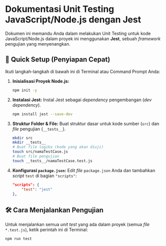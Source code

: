 # Dokumentasi Unit Testing JavaScript/Node.js dengan Jest

Dokumen ini memandu Anda dalam melakukan Unit Testing untuk kode JavaScript/Node.js dalam proyek ini menggunakan **Jest**, sebuah *framework* pengujian yang menyenangkan.

## 🚀 Quick Setup (Penyiapan Cepat)

Ikuti langkah-langkah di bawah ini di Terminal atau Command Prompt Anda:

1.  **Inisialisasi Proyek Node.js:**
    ```bash
    npm init -y
    ```

2.  **Instalasi Jest:**
    Instal Jest sebagai *dependency* pengembangan (*dev dependency*).
    ```bash
    npm install jest --save-dev
    ```

3.  **Struktur Folder & File:**
    Buat struktur dasar untuk kode sumber (`src`) dan *file* pengujian (`__tests__`).
    ```bash
    mkdir src
    mkdir __tests__
    # Buat file logika (kode yang akan diuji)
    touch src/namaTestCase.js 
    # Buat file pengujian
    touch __tests__/namaTestCase.test.js 
    ```

4.  **Konfigurasi `package.json`:**
    Edit *file* `package.json` Anda dan tambahkan *script* `test` di bagian `"scripts"`:
    ```json
    "scripts": {
        "test": "jest"
    },
    ```

## 🛠️ Cara Menjalankan Pengujian

Untuk menjalankan semua *unit test* yang ada dalam proyek (semua *file* `*.test.js`), ketik perintah ini di Terminal:

```bash
npm run test